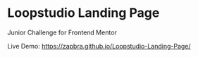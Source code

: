# Loopstudio Landing Page
Junior Challenge for Frontend Mentor

Live Demo: https://zapbra.github.io/Loopstudio-Landing-Page/
